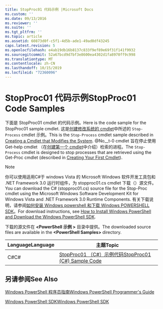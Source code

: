 ```yaml
---
title: StopProc01 代码示例 |Microsoft Docs
ms.custom: ''
ms.date: 09/13/2016
ms.reviewer: ''
ms.suite: ''
ms.tgt_pltfrm: ''
ms.topic: article
ms.assetid: 60873d0f-c5f1-4d5b-ade1-49ad0df43245
caps.latest.revision: 5
ms.openlocfilehash: e4ab19db16b8137c833f9ef89e69f31f141f9932
ms.sourcegitcommit: 52a67bcd9d7bf3e8600ea4302d1fa8970ff9c998
ms.translationtype: MT
ms.contentlocale: zh-CN
ms.lasthandoff: 10/15/2019
ms.locfileid: "72360096"
---
```

# <a name="stopproc01-code-samples"></a><span data-ttu-id="dccec-102">StopProc01 代码示例</span><span class="sxs-lookup"><span data-stu-id="dccec-102">StopProc01 Code Samples</span></span>

<span data-ttu-id="dccec-103">下面是 StopProc01 cmdlet 的代码示例。</span><span class="sxs-lookup"><span data-stu-id="dccec-103">Here is the code sample for the StopProc01 sample cmdlet.</span></span> <span data-ttu-id="dccec-104">这是[创建修改系统的 cmdlet](../cmdlet/creating-a-cmdlet-that-modifies-the-system.md)中所述的 `Stop-Process` cmdlet 示例。</span><span class="sxs-lookup"><span data-stu-id="dccec-104">This is the `Stop-Process` cmdlet sample described in [Creating a Cmdlet that Modifies the System](../cmdlet/creating-a-cmdlet-that-modifies-the-system.md).</span></span> <span data-ttu-id="dccec-105">@No__t-0 cmdlet 旨在停止使用 Get-help cmdlet （在[创建第一个 cmdlet](../cmdlet/creating-a-cmdlet-without-parameters.md)中介绍）检索的进程。</span><span class="sxs-lookup"><span data-stu-id="dccec-105">The `Stop-Process` cmdlet is designed to stop processes that are retrieved using the Get-Proc cmdlet (described in [Creating Your First Cmdlet](../cmdlet/creating-a-cmdlet-without-parameters.md)).</span></span>

> [!NOTE]
> <span data-ttu-id="dccec-106">你可以使用适用C#于 windows Vista 的 Microsoft Windows 软件开发工具包和 .NET Framework 3.0 运行时组件，为 stopproc01.cs cmdlet 下载（）源文件。</span><span class="sxs-lookup"><span data-stu-id="dccec-106">You can download the C# (stopproc01.cs) source file for the Stop-Proc cmdlet using the Microsoft Windows Software Development Kit for Windows Vista and .NET Framework 3.0 Runtime Components.</span></span> <span data-ttu-id="dccec-107">有关下载说明，请参阅[如何安装 Windows powershell 和下载 Windows POWERSHELL SDK](/powershell/developer/installing-the-windows-powershell-sdk)。</span><span class="sxs-lookup"><span data-stu-id="dccec-107">For download instructions, see [How to Install Windows PowerShell and Download the Windows PowerShell SDK](/powershell/developer/installing-the-windows-powershell-sdk).</span></span>
>
> <span data-ttu-id="dccec-108">下载的源文件在 **\<PowerShell 示例 >** 目录中提供。</span><span class="sxs-lookup"><span data-stu-id="dccec-108">The downloaded source files are available in the **\<PowerShell Samples>** directory.</span></span>

|<span data-ttu-id="dccec-109">Language</span><span class="sxs-lookup"><span data-stu-id="dccec-109">Language</span></span>|<span data-ttu-id="dccec-110">主题</span><span class="sxs-lookup"><span data-stu-id="dccec-110">Topic</span></span>|
|--------------|-----------|
|<span data-ttu-id="dccec-111">C#</span><span class="sxs-lookup"><span data-stu-id="dccec-111">C#</span></span>|[<span data-ttu-id="dccec-112">StopProc01 （C#）示例代码</span><span class="sxs-lookup"><span data-stu-id="dccec-112">StopProc01 (C#) Sample Code</span></span>](./stopproc01-csharp-sample-code.md)|

## <a name="see-also"></a><span data-ttu-id="dccec-113">另请参阅</span><span class="sxs-lookup"><span data-stu-id="dccec-113">See Also</span></span>

[<span data-ttu-id="dccec-114">Windows PowerShell 程序员指南</span><span class="sxs-lookup"><span data-stu-id="dccec-114">Windows PowerShell Programmer's Guide</span></span>](./windows-powershell-programmer-s-guide.md)

[<span data-ttu-id="dccec-115">Windows PowerShell SDK</span><span class="sxs-lookup"><span data-stu-id="dccec-115">Windows PowerShell SDK</span></span>](../windows-powershell-reference.md)